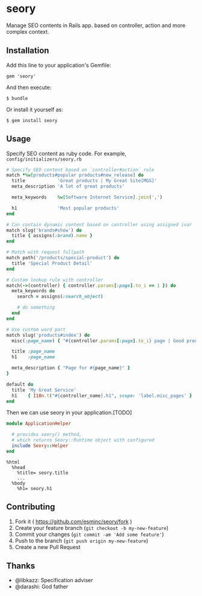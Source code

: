 # seory

Manage SEO contents in Rails app. based on controller, action and more complex context.

## Installation

Add this line to your application's Gemfile:

    gem 'seory'

And then execute:

    $ bundle

Or install it yourself as:

    $ gem install seory

## Usage

Specify SEO content as ruby code.  For example, `config/initializers/seory.rb`

```ruby
# Specify SEO content based on `controller#action` rule
match *%w[products#popular products#new_release] do
  title            'Great products | My Great Site[MGS]'
  meta_description 'A lot of great products'

  meta_keywords    %w[Software Internet Service].join(',')

  h1               'Most popular products'
end

# Can contain dynamic content based on controller using assigned ivar
match slug('brands#show') do
  title { assigns(:brand).name }
end

# Match with request fullpath
match path('/products/special-product') do
  title 'Special Product Detail'
end

# Custom lookup rule with controller
match(->(controller) { controller.params[:page].to_i == 1 }) do
  meta_keywords do
    search = assigns(:search_object)

    # do something
  end
end

# Use custom word part
match slug('products#index') do
  misc(:page_name) { "#{controller.params[:page].to_i} page | Good products") }

  title :page_name
  h1    :page_name

  meta_description { "Page for #{page_name}" }
}

default do
  title 'My Great Service'
  h1    { I18n.t("#{controller_name}.h1", scope: 'label.misc_pages' }
end
```

Then we can use seory in your application.[TODO]
```ruby
module ApplicationHelper

  # provides seory() method,
  # which returns Seory::Runtime object with configured
  include Seory::Helper
end
```

```haml
%html
  %head
    %title= seory.title
    ...
  %body
    %h1= seory.h1
```

## Contributing

1. Fork it ( https://github.com/esminc/seory/fork )
2. Create your feature branch (`git checkout -b my-new-feature`)
3. Commit your changes (`git commit -am 'Add some feature'`)
4. Push to the branch (`git push origin my-new-feature`)
5. Create a new Pull Request

## Thanks

- @libkazz: Specification adviser
- @darashi: God father

